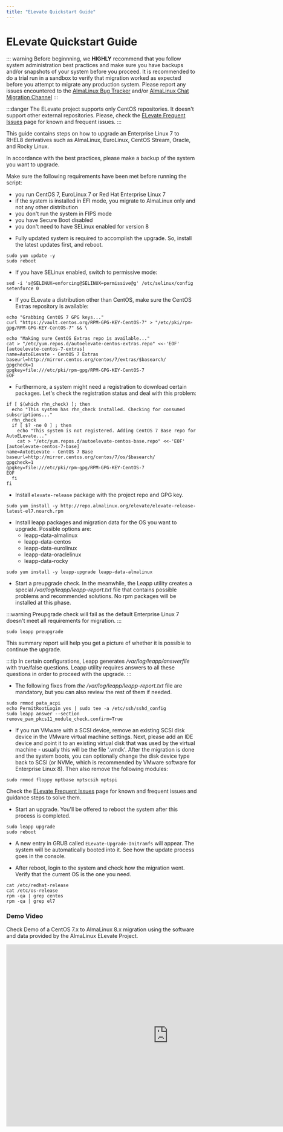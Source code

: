 ```yaml
---
title: "ELevate Quickstart Guide"
---
```


# ELevate Quickstart Guide

::: warning
Before beginnning, we **HIGHLY** recommend that you follow system administration best practices and make sure you have backups and/or snapshots of your system before you proceed. It is recommended to do a trial run in a sandbox to verify that migration worked as expected before you attempt to migrate any production system. Please report any issues encountered to the [AlmaLinux Bug Tracker](https://bugs.almalinux.org) and/or [AlmaLinux Chat Migration Channel](https://chat.almalinux.org/almalinux/channels/migration)
:::

:::danger
The ELevate project supports only CentOS repositories. It doesn't support other external repositories. Please, check the [ELevate Frequent Issues](/elevate/ELevate-frequent-issues) page for known and frequent issues.
:::

This guide contains steps on how to upgrade an Enterprise Linux 7 to RHEL8 derivatives such as AlmaLinux, EuroLinux, CentOS Stream, Oracle, and Rocky Linux. 

In accordance with the best practices, please make a backup of the system you want to upgrade.

Make sure the following requirements have been met before running the script:

- you run CentOS 7, EuroLinux 7 or Red Hat Enterprise Linux 7
- if the system is installed in EFI mode, you migrate to AlmaLinux only and not any other distribution
- you don't run the system in FIPS mode
- you have Secure Boot disabled
- you don't need to have SELinux enabled for version 8

* Fully updated system is required to accomplish the upgrade. So, install the latest updates first, and reboot.
```
sudo yum update -y
sudo reboot
```

* If you have SELinux enabled, switch to permissive mode:

```
sed -i 's@SELINUX=enforcing@SELINUX=permissive@g' /etc/selinux/config
setenforce 0
```

* If you ELevate a distribution other than CentOS, make sure the CentOS Extras repository is available:

```
echo "Grabbing CentOS 7 GPG keys..."
curl "https://vault.centos.org/RPM-GPG-KEY-CentOS-7" > "/etc/pki/rpm-gpg/RPM-GPG-KEY-CentOS-7" && \

echo "Making sure CentOS Extras repo is available..."
cat > "/etc/yum.repos.d/autoelevate-centos-extras.repo" <<-'EOF'
[autoelevate-centos-7-extras]
name=AutoELevate - CentOS 7 Extras
baseurl=http://mirror.centos.org/centos/7/extras/$basearch/
gpgcheck=1
gpgkey=file:///etc/pki/rpm-gpg/RPM-GPG-KEY-CentOS-7
EOF
```

* Furthermore, a system might need a registration to download certain packages. Let's check the registration status and deal with this problem:

```
if [ $(which rhn_check) ]; then
  echo "This system has rhn_check installed. Checking for consumed subscriptions..."
  rhn_check
  if [ $? -ne 0 ] ; then
    echo "This system is not registered. Adding CentOS 7 Base repo for AutoELevate..."
    cat > "/etc/yum.repos.d/autoelevate-centos-base.repo" <<-'EOF'
[autoelevate-centos-7-base]
name=AutoELevate - CentOS 7 Base
baseurl=http://mirror.centos.org/centos/7/os/$basearch/
gpgcheck=1
gpgkey=file:///etc/pki/rpm-gpg/RPM-GPG-KEY-CentOS-7
EOF
  fi
fi
```

* Install `elevate-release` package with the project repo and GPG key.
```
sudo yum install -y http://repo.almalinux.org/elevate/elevate-release-latest-el7.noarch.rpm
```


* Install leapp packages and migration data for the OS you want to upgrade. Possible options are:
    * leapp-data-almalinux
    * leapp-data-centos
    * leapp-data-eurolinux
    * leapp-data-oraclelinux
    * leapp-data-rocky
```
sudo yum install -y leapp-upgrade leapp-data-almalinux
```

* Start a preupgrade check. In the meanwhile, the Leapp utility creates a special */var/log/leapp/leapp-report.txt* file that contains possible problems and recommended solutions. No rpm packages will be installed at this phase.

:::warning
Preupgrade check will fail as the default Enterprise Linux 7 doesn't meet all requirements for migration.
:::

```
sudo leapp preupgrade
```

This summary report will help you get a picture of whether it is possible to continue the upgrade.

:::tip
In certain configurations, Leapp generates */var/log/leapp/answerfile* with true/false questions. Leapp utility requires answers to all these questions in order to proceed with the upgrade.
:::

* The following fixes from *the /var/log/leapp/leapp-report.txt* file are mandatory, but you can also review the rest of them if needed.
```
sudo rmmod pata_acpi
echo PermitRootLogin yes | sudo tee -a /etc/ssh/sshd_config
sudo leapp answer --section remove_pam_pkcs11_module_check.confirm=True
```

* If you run VMware with a SCSI device, remove an existing SCSI disk device in the VMware virtual machine settings.  Next, please add an IDE device and point it to an existing virtual disk that was used by the virtual machine - usually this will be the file '<virtual machine name>.vmdk'.  After the migration is done and the system boots, you can optionally change the disk device type back to SCSI (or NVMe, which is recommended by VMware software for Enterprise Linux 8). Then also remove the following modules:

```
sudo rmmod floppy mptbase mptscsih mptspi
```

Check the [ELevate Frequent Issues](/elevate/ELevate-frequent-issues) page for known and frequent issues and guidance steps to solve them.

* Start an upgrade. You'll be offered to reboot the system after this process is completed.
```
sudo leapp upgrade
sudo reboot
```

* A new entry in GRUB called `ELevate-Upgrade-Initramfs` will appear. The system will be automatically booted into it.
   See how the update process goes in the console.

* After reboot, login to the system and check how the migration went. Verify that the current OS is the one you need.
```
cat /etc/redhat-release
cat /etc/os-release
rpm -qa | grep centos
rpm -qa | grep el7
```

### Demo Video

Check Demo of a CentOS 7.x to AlmaLinux 8.x migration using the software and data provided by the AlmaLinux ELevate Project. 

<iframe width="856" height="482" src="https://www.youtube.com/embed/Vzl9QxG5mvo" title="YouTube video player" frameborder="0" allow="accelerometer; autoplay; clipboard-write; encrypted-media; gyroscope; picture-in-picture" allowfullscreen></iframe>

